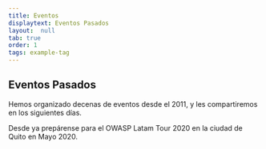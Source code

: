 ```yaml
---
title: Eventos
displaytext: Eventos Pasados
layout:  null
tab: true
order: 1
tags: example-tag
---
```


## Eventos Pasados

Hemos organizado decenas de eventos desde el 2011, y les compartiremos en los siguientes días.

Desde ya prepárense para el OWASP Latam Tour 2020 en la ciudad de Quito en Mayo 2020.
